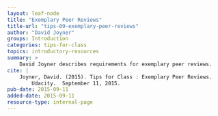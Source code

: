 ```yaml
---
layout: leaf-node
title: "Exemplary Peer Reviews"
title-url: "tips-09-exemplary-peer-reviews"
author: "David Joyner"
groups: Introduction
categories: tips-for-class
topics: introductory-resources
summary: >
    David Joyner describes requirements for exemplary peer reviews.
cite: |
    Joyner, David. (2015). Tips for Class : Exemplary Peer Reviews.
        Udacity.  September 11, 2015.
pub-date: 2015-09-11
added-date: 2015-09-11
resource-type: internal-page
---
```

